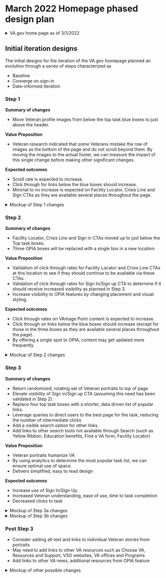 # March 2022 Homepage phased design plan

<details>
<summary> VA.gov home page as of 3/1/2022 </summary>

![Current homepage](https://github.com/department-of-veterans-affairs/va.gov-team/blob/master/products/public-websites/images/va-home-page-current.png)
</details>

## Initial iteration designs
The initial designs for the iteration of the VA.gov homepage planned an evolution through a series of steps characterized as
- Baseline
- Converge on sign-in
- Date-informed iteration

### Step 1
**Summary of changes**
- Move Veteran profile images from below the top task blue boxes to just above the header. 

**Value Proposition**
- Veteran research indicated that some Veterans mistake the row of images as the bottom of the page and do not scroll beyond them. By moving the images to the actual footer, we can measure the impact of this single change before making other significant changes. 

**Expected outcomes**
- Scroll rate is expected to increase.
- Click through for links below the blue boxes should increase.
- Minimal to no increase is expected on Facility Locator, Crisis Line and Sign CTAs as they are available several places throughout the page. 

<details>
<summary> Mockup of Step 1 changes </summary>

![Step 1](https://github.com/department-of-veterans-affairs/va.gov-team/blob/master/products/public-websites/images/va-home-page-step-1.png)

</details>

### Step 2
**Summary of changes**
- Facility Locator, Crisis Line and Sign in CTAs moved up to just below the Top task boxes.
- Three OPIA boxes will be replaced with a single box in a new location.

**Value Proposition**
- Validation of click through rates for Facility Locator and Crisis Line CTAs at this location to see if they should continue to be available via these CTAs. 
- Validation of click through rates for Sign In/Sign up CTA to determine if it should receive increased visibility as planned in Step 3. 
- Increase visibility to OPIA features by changing placement and visual styling.

**Expected outcomes**
- Click through rates on VAntage Point content is expected to increase. 
- Click through on links below the blue boxes should increase (except for those in the three boxes as they are available several places throughout the page).
- By offering a single spot to OPIA, content may get updated more frequently.

<details>
<summary> Mockup of Step 2 changes </summary>

![Step 2](https://github.com/department-of-veterans-affairs/va.gov-team/blob/master/products/public-websites/images/va-home-page-step-2.png)

</details>

### Step 3
**Summary of changes**
- Return randomized, rotating set of Veteran portraits to top of page 
- Elevate visibility of Sign in/Sign up CTA (assuming this need has been validated in Step 2).
- Replace four top task boxes with a shorter, data driven list of popular links.
- Leverage queries to direct users to the best page for the task, reducing the number of intermediate clicks
- Add a visible search option for other links. 
- Add links to other search tools not available through Search (such as Yellow Ribbon, Education benefits, Find a VA form, Facility Locator) 

**Value Proposition**
- Veteran portraits humanize VA
- By using analytics to determine the most popular task list, we can ensure optimal use of space. 
- Delivers simplified, easy to read design 

**Expected outcomes**
- Increase use of Sign In/Sign Up.
- Increased Veteran understanding, ease of use, time to task completion
- Decreased clicks to task

<details>
<summary> Mockup of Step 3a changes </summary>

![Step 3a](https://github.com/department-of-veterans-affairs/va.gov-team/blob/master/products/public-websites/images/va-home-page-step-3a.png)

</details>

<details>
<summary> Mockup of Step 3b changes </summary>

![Step 3b](https://github.com/department-of-veterans-affairs/va.gov-team/blob/master/products/public-websites/images/va-home-page-step-3b.png)

</details>

### Post Step 3
- Consider adding alt text and links to individual Veteran stories from portraits
- May need to add links to other VA resources such as Choose VA, Resources and Support, VSO websites, VA offices and Programs
- Add links to other VA news, additional resources from OPIA feature

<details>
<summary> Mockup of other possible changes
 </summary>

![Step 4](https://github.com/department-of-veterans-affairs/va.gov-team/blob/master/products/public-websites/images/va-home-page-step-4.pn)g
</details>


